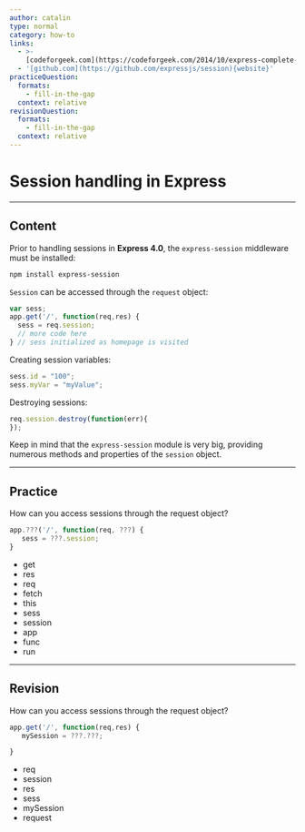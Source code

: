 ```yaml
---
author: catalin
type: normal
category: how-to
links:
  - >-
    [codeforgeek.com](https://codeforgeek.com/2014/10/express-complete-tutorial-part-4/){website}
  - '[github.com](https://github.com/expressjs/session){website}'
practiceQuestion:
  formats:
    - fill-in-the-gap
  context: relative
revisionQuestion:
  formats:
    - fill-in-the-gap
  context: relative
---
```


# Session handling in **Express**


---

## Content

Prior to handling sessions in **Express 4.0**, the `express-session` middleware must be installed:

```bash
npm install express-session
```

`Session` can be accessed through the `request` object:

```javascript
var sess;
app.get('/', function(req,res) {
  sess = req.session;
  // more code here
} // sess initialized as homepage is visited
```

Creating session variables:

```javascript
sess.id = "100";
sess.myVar = "myValue";
```

Destroying sessions:

```javascript
req.session.destroy(function(err){
});

```

Keep in mind that the `express-session` module is very big, providing numerous methods and properties of the `session` object.


---

## Practice

How can you access sessions through the request object?

```javascript
app.???('/', function(req, ???) {
   sess = ???.session;
}
```

- get
- res
- req
- fetch
- this
- sess
- session
- app
- func
- run


---

## Revision

How can you access sessions through the request object?

```javascript
app.get('/', function(req,res) {
   mySession = ???.???;

}
```

- req
- session
- res
- sess
- mySession
- request
